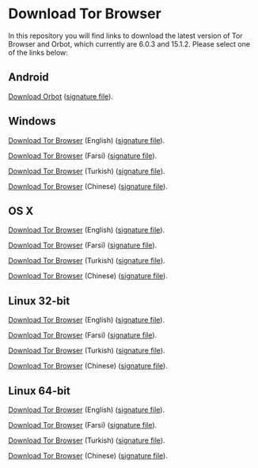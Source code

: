 # Download Tor Browser

In this repository you will find links to download the latest version of
Tor Browser and Orbot, which currently are 6.0.3 and 15.1.2. Please select one of the links below:

## Android
[Download Orbot](https://github.com/TheTorProject/gettorbrowser/releases/download/v15.1.2/Orbot-v15.1.2.apk) ([signature file](https://github.com/TheTorProject/gettorbrowser/releases/download/v15.1.2/Orbot-v15.1.2.apk.asc)).

## Windows
[Download Tor Browser](https://github.com/TheTorProject/gettorbrowser/releases/download/v6.0.3/torbrowser-install-6.0.3_en-US.exe) (English) ([signature file](https://github.com/TheTorProject/gettorbrowser/releases/download/v6.0.3/torbrowser-install-6.0.3_en-US.exe.asc)).

[Download Tor Browser](https://github.com/TheTorProject/gettorbrowser/releases/download/v6.0.3/torbrowser-install-6.0.3_fa.exe) (Farsi) ([signature file](https://github.com/TheTorProject/gettorbrowser/releases/download/v6.0.3/torbrowser-install-6.0.3_fa.exe.asc)).

[Download Tor Browser](https://github.com/TheTorProject/gettorbrowser/releases/download/v6.0.3/torbrowser-install-6.0.3_tr.exe) (Turkish) ([signature file](https://github.com/TheTorProject/gettorbrowser/releases/download/v6.0.3/torbrowser-install-6.0.3_tr.exe.asc)).

[Download Tor Browser](https://github.com/TheTorProject/gettorbrowser/releases/download/v6.0.3/torbrowser-install-6.0.3_zh-CN.exe) (Chinese) ([signature file](https://github.com/TheTorProject/gettorbrowser/releases/download/v6.0.3/torbrowser-install-6.0.3_zh-CN.exe.asc)).

## OS X
[Download Tor Browser](https://github.com/TheTorProject/gettorbrowser/releases/download/v6.0.3/TorBrowser-6.0.3-osx64_en-US.dmg) (English) ([signature file](https://github.com/TheTorProject/gettorbrowser/releases/download/v6.0.3/TorBrowser-6.0.3-osx64_en-US.dmg.asc)).

[Download Tor Browser](https://github.com/TheTorProject/gettorbrowser/releases/download/v6.0.3/TorBrowser-6.0.3-osx64_fa.dmg) (Farsi) ([signature file](https://github.com/TheTorProject/gettorbrowser/releases/download/v6.0.3/TorBrowser-6.0.3-osx64_fa.dmg.asc)).

[Download Tor Browser](https://github.com/TheTorProject/gettorbrowser/releases/download/v6.0.3/TorBrowser-6.0.3-osx64_tr.dmg) (Turkish) ([signature file](https://github.com/TheTorProject/gettorbrowser/releases/download/v6.0.3/TorBrowser-6.0.3-osx64_tr.dmg.asc)).

[Download Tor Browser](https://github.com/TheTorProject/gettorbrowser/releases/download/v6.0.3/TorBrowser-6.0.3-osx64_zh-CN.dmg) (Chinese) ([signature file](https://github.com/TheTorProject/gettorbrowser/releases/download/v6.0.3/TorBrowser-6.0.3-osx64_zh-CN.dmg.asc)).

## Linux 32-bit
[Download Tor Browser](https://github.com/TheTorProject/gettorbrowser/releases/download/v6.0.3/tor-browser-linux32-6.0.3_en-US.tar.xz) (English) ([signature file](https://github.com/TheTorProject/gettorbrowser/releases/download/v6.0.3/tor-browser-linux32-6.0.3_en-US.tar.xz.asc)).

[Download Tor Browser](https://github.com/TheTorProject/gettorbrowser/releases/download/v6.0.3/tor-browser-linux32-6.0.3_fa.tar.xz) (Farsi) ([signature file](https://github.com/TheTorProject/gettorbrowser/releases/download/v6.0.3/tor-browser-linux32-6.0.3_fa.tar.xz.asc)).

[Download Tor Browser](https://github.com/TheTorProject/gettorbrowser/releases/download/v6.0.3/tor-browser-linux32-6.0.3_tr.tar.xz) (Turkish) ([signature file](https://github.com/TheTorProject/gettorbrowser/releases/download/v6.0.3/tor-browser-linux32-6.0.3_tr.tar.xz.asc)).

[Download Tor Browser](https://github.com/TheTorProject/gettorbrowser/releases/download/v6.0.3/tor-browser-linux32-6.0.3_zh-CN.tar.xz) (Chinese) ([signature file](https://github.com/TheTorProject/gettorbrowser/releases/download/v6.0.3/tor-browser-linux32-6.0.3_zh-CN.tar.xz.asc)).

## Linux 64-bit
[Download Tor Browser](
https://github.com/TheTorProject/gettorbrowser/releases/download/v6.0.3/tor-browser-linux64-6.0.3_en-US.tar.xz) (English) ([signature file](https://github.com/TheTorProject/gettorbrowser/releases/download/v6.0.3/tor-browser-linux64-6.0.3_en-US.tar.xz.asc)).

[Download Tor Browser](
https://github.com/TheTorProject/gettorbrowser/releases/download/v6.0.3/tor-browser-linux64-6.0.3_fa.tar.xz) (Farsi) ([signature file](https://github.com/TheTorProject/gettorbrowser/releases/download/v6.0.3/tor-browser-linux64-6.0.3_fa.tar.xz.asc)).

[Download Tor Browser](
https://github.com/TheTorProject/gettorbrowser/releases/download/v6.0.3/tor-browser-linux64-6.0.3_tr.tar.xz) (Turkish) ([signature file](https://github.com/TheTorProject/gettorbrowser/releases/download/v6.0.3/tor-browser-linux64-6.0.3_tr.tar.xz.asc)).

[Download Tor Browser](
https://github.com/TheTorProject/gettorbrowser/releases/download/v6.0.3/tor-browser-linux64-6.0.3_zh-CN.tar.xz) (Chinese) ([signature file](https://github.com/TheTorProject/gettorbrowser/releases/download/v6.0.3/tor-browser-linux64-6.0.3_zh-CN.tar.xz.asc)).


